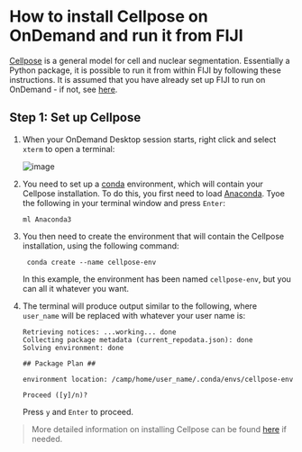 # How to install Cellpose on OnDemand and run it from FIJI

[Cellpose](https://github.com/MouseLand/cellpose) is a general model for cell and nuclear segmentation. Essentially a Python package, it is possible to run it from within FIJI by following these instructions. It is assumed that you have already set up FIJI to run on OnDemand - if not, see [here](https://github.com/FrancisCrickInstitute/CALM/blob/master/Fiji/readme.md).

## Step 1: Set up Cellpose

1. When your OnDemand Desktop session starts, right click and select `xterm` to open a terminal:

    ![image](https://github.com/FrancisCrickInstitute/CALM/assets/31737822/c541950a-7dab-4641-982e-b657eb4e530c)

2. You need to set up a [conda](https://en.wikipedia.org/wiki/Conda_(package_manager)) environment, which will contain your Cellpose installation. To do this, you first need to load [Anaconda](https://en.wikipedia.org/wiki/Anaconda_(Python_distribution)). Tyoe the following in your terminal window and press `Enter`:

    ```shell
    ml Anaconda3
    ```
3. You then need to create the environment that will contain the Cellpose installation, using the following command:

    ```shell
     conda create --name cellpose-env
    ```
    In this example, the environment has been named `cellpose-env`, but you can all it whatever you want.

4. The terminal will produce output similar to the following, where `user_name` will be replaced with whatever your user name is:

   ```shell
   Retrieving notices: ...working... done
   Collecting package metadata (current_repodata.json): done
   Solving environment: done
    
   ## Package Plan ##
    
   environment location: /camp/home/user_name/.conda/envs/cellpose-env
   
   Proceed ([y]/n)?
   ```

   Press `y` and `Enter` to proceed.

> More detailed information on installing Cellpose can be found [here](https://github.com/MouseLand/cellpose?tab=readme-ov-file#installation) if needed.
